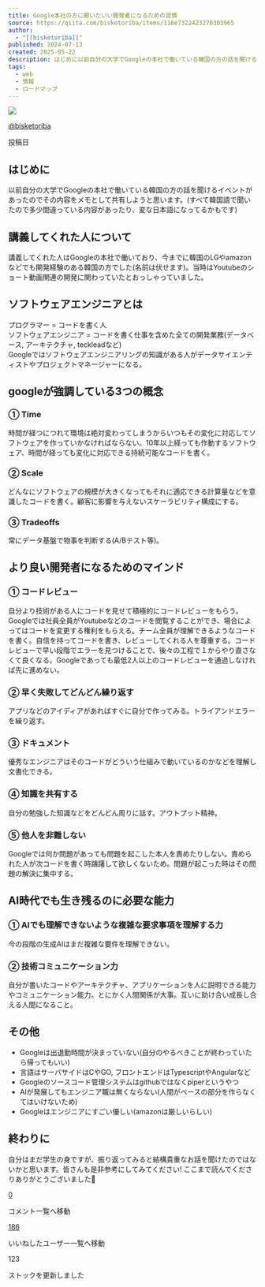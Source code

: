 ```yaml
---
title: Google本社の方に聞いたいい開発者になるための習慣
source: https://qiita.com/bisketoriba/items/116e73224232703b3965
author:
  - "[[bisketoriba]]"
published: 2024-07-13
created: 2025-05-22
description: はじめに以前自分の大学でGoogleの本社で働いている韓国の方の話を聞けるイベントがあったのでその内容をメモとして共有しようと思います。(すべて韓国語で聞いたので多少間違っている内容があったり、変…
tags:
  - web
  - 情報
  - ロードマップ
---
```

![](https://relay-dsp.ad-m.asia/dmp/sync/bizmatrix?pid=c3ed207b574cf11376&d=x18o8hduaj&uid=3516551)

[@bisketoriba](https://qiita.com/bisketoriba)

投稿日

## はじめに

以前自分の大学でGoogleの本社で働いている韓国の方の話を聞けるイベントがあったのでその内容をメモとして共有しようと思います。(すべて韓国語で聞いたので多少間違っている内容があったり、変な日本語になってるかもです)

## 講義してくれた人について

講義してくれた人はGoogleの本社で働いており、今までに韓国のLGやamazonなどでも開発経験のある韓国の方でした(名前は伏せます)。当時はYoutubeのショート動画関連の開発に関わっていたとおっしゃっていました。

## ソフトウェアエンジニアとは

プログラマー = コードを書く人  
ソフトウェアエンジニア = コードを書く仕事を含めた全ての開発業務(データベース, アーキテクチャ, teckleadなど)  
Googleではソフトウェアエンジニアリングの知識がある人がデータサイエンティストやプロジェクトマネージャーになる。

## googleが強調している3つの概念

### ① Time

時間が経つにつれて環境は絶対変わってしまうからいつもその変化に対応してソフトウェアを作っていかなければならない。10年以上経っても作動するソフトウェア、時間が経っても変化に対応できる持続可能なコードを書く。

### ② Scale

どんなにソフトウェアの規模が大きくなってもそれに適応できる計算量などを意識したコードを書く。顧客に影響を与えないスケーラビリティ構成にする。

### ③ Tradeoffs

常にデータ基盤で物事を判断する(A/Bテスト等)。

## より良い開発者になるためのマインド

### ① コードレビュー

自分より技術がある人にコードを見せて積極的にコードレビューをもらう。Googleでは社員全員がYoutubeなどのコードを閲覧することができ、場合によってはコードを変更する権利をもらえる。チーム全員が理解できるようなコードを書く。自信を持ってコードを書き、レビューしてくれる人を尊重する。コードレビューで早い段階でエラーを見つけることで、後々の工程で１からやり直さなくて良くなる。Googleであっても最低2人以上のコードレビューを通過しなければ先に進めない。

### ② 早く失敗してどんどん繰り返す

アプリなどのアイディアがあればすぐに自分で作ってみる。トライアンドエラーを繰り返す。

### ③ ドキュメント

優秀なエンジニアはそのコードがどういう仕組みで動いているのかなどを理解し文書化できる。

### ④ 知識を共有する

自分の勉強した知識などをどんどん周りに話す。アウトプット精神。

### ⑤ 他人を非難しない

Googleでは何か問題があっても問題を起こした本人を責めたりしない。責められた人が次コードを書く時躊躇して欲しくないため。問題が起こった時はその問題の解決に集中する。

## AI時代でも生き残るのに必要な能力

### ① AIでも理解できないような複雑な要求事項を理解する力

今の段階の生成AIはまだ複雑な要件を理解できない。

### ② 技術コミュニケーション力

自分が書いたコードやアーキテクチャ、アプリケーションを人に説明できる能力やコミュニケーション能力。とにかく人間関係が大事。互いに助け合い成長し合える人間になること。

## その他

- Googleは出退勤時間が決まっていない(自分のやるべきことが終わっていたら帰ってもいい)
- 言語はサーバサイドはCやGO, フロントエンドはTypescriptやAngularなど
- Googleのソースコード管理システムはgithubではなくpiperというやつ
- AIが発展してもエンジニア職は無くならない(人間がベースの部分を作らなくてはいけないため)
- Googleはエンジニアにすごい優しい(amazonは厳しいらしい)

## 終わりに

自分はまだ学生の身ですが、振り返ってみると結構貴重なお話を聞けたのではないかと思います。皆さんも是非参考にしてみてください! ここまで読んでくださりありがとうございました🙇

[0](https://qiita.com/bisketoriba/items/#comments)

コメント一覧へ移動

[186](https://qiita.com/bisketoriba/items/116e73224232703b3965/likers)

いいねしたユーザー一覧へ移動

123

ストックを更新しました